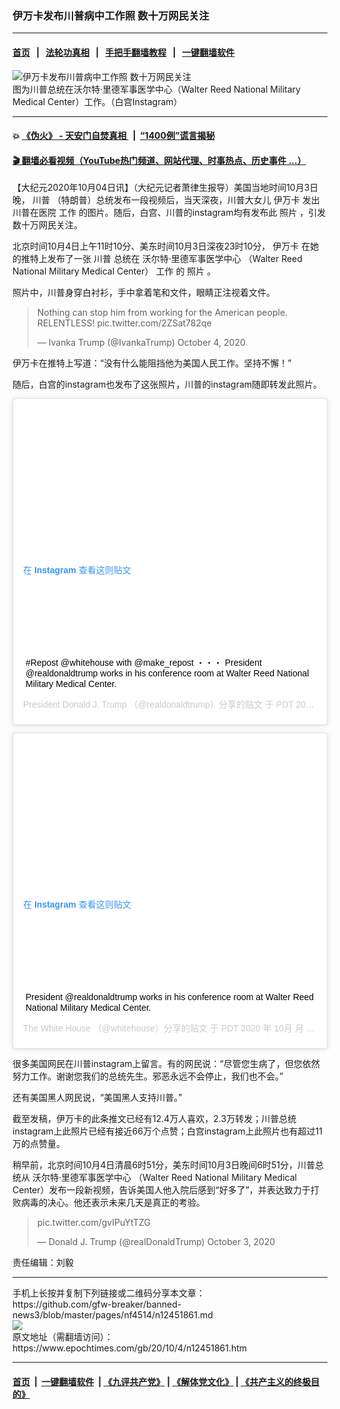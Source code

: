 ### 伊万卡发布川普病中工作照 数十万网民关注
------------------------

#### [首页](https://github.com/gfw-breaker/banned-news3/blob/master/README.md) &nbsp;&nbsp;|&nbsp;&nbsp; [法轮功真相](https://github.com/begood0513/basic/blob/master/README.md)  &nbsp;&nbsp;|&nbsp;&nbsp; [手把手翻墙教程](https://github.com/gfw-breaker/guides/wiki)  &nbsp;&nbsp;|&nbsp;&nbsp; [一键翻墙软件](https://github.com/gfw-breaker/nogfw/blob/master/README.md)  



<div><img alt="伊万卡发布川普病中工作照 数十万网民关注" class="attachment-djy_600_400 size-djy_600_400 wp-post-image" src="https://i.epochtimes.com/assets/uploads/2020/10/EjdCe5YWAAAYN5a-600x400.jpeg"/>
<div class="caption">
 图为川普总统在沃尔特‧里德军事医学中心（Walter Reed National Military Medical Center）工作。（白宫Instagram）
</div></div><hr/>

#### 💥 [《伪火》 - 天安门自焚真相 ](http://158.247.195.190:10000/videos/blog/weihuo.html)&nbsp; |&nbsp; [“1400例”谎言揭秘  ](http://158.247.195.190:10000/videos/blog/jiexi1400.html)

#### [ 🎬  翻墙必看视频（YouTube热门频道、网站代理、时事热点、历史事件 ...）](https://github.com/gfw-breaker/links/blob/master/banned.md)

<div><p>
 【大纪元2020年10月04日讯】（大纪元记者萧律生报导）美国当地时间10月3日晚，
 <ok href="https://www.epochtimes.com/gb/tag/%E5%B7%9D%E6%99%AE.html">
  川普
 </ok>
 （特朗普）总统发布一段视频后，当天深夜，川普大女儿
 <ok href="https://www.epochtimes.com/gb/tag/%E4%BC%8A%E4%B8%87%E5%8D%A1.html">
  伊万卡
 </ok>
 发出川普在医院
 <ok href="https://www.epochtimes.com/gb/tag/%E5%B7%A5%E4%BD%9C.html">
  工作
 </ok>
 的图片。随后，白宫、川普的instagram均有发布此
 <ok href="https://www.epochtimes.com/gb/tag/%E7%85%A7%E7%89%87.html">
  照片
 </ok>
 ，引发数十万网民关注。
</p>
<p>
 北京时间10月4日上午11时10分、美东时间10月3日深夜23时10分，
 <ok href="https://www.epochtimes.com/gb/tag/%E4%BC%8A%E4%B8%87%E5%8D%A1.html">
  伊万卡
 </ok>
 在她的推特上发布了一张
 <ok href="https://www.epochtimes.com/gb/tag/%E5%B7%9D%E6%99%AE.html">
  川普
 </ok>
 总统在
 <ok href="https://www.epochtimes.com/gb/tag/%E6%B2%83%E5%B0%94%E7%89%B9%E2%80%A7%E9%87%8C%E5%BE%B7%E5%86%9B%E4%BA%8B%E5%8C%BB%E5%AD%A6%E4%B8%AD%E5%BF%83.html">
  沃尔特‧里德军事医学中心
 </ok>
 （Walter Reed National Military Medical Center）
 <ok href="https://www.epochtimes.com/gb/tag/%E5%B7%A5%E4%BD%9C.html">
  工作
 </ok>
 的
 <ok href="https://www.epochtimes.com/gb/tag/%E7%85%A7%E7%89%87.html">
  照片
 </ok>
 。
</p>
<p>
 照片中，川普身穿白衬衫，手中拿着笔和文件，眼睛正注视着文件。
</p>
<p>
</p>
<blockquote class="twitter-tweet">
 <p dir="ltr" lang="en">
  Nothing can stop him from working for the American people. RELENTLESS!
  <ok href="https://t.co/2ZSat782qe">
   pic.twitter.com/2ZSat782qe
  </ok>
 </p>
 <p>
  — Ivanka Trump (@IvankaTrump)
  <ok href="https://twitter.com/IvankaTrump/status/1312590918915108866?ref_src=twsrc%5Etfw">
   October 4, 2020
  </ok>
 </p>
</blockquote>
<p>
 <p>
 </p>
 <p>
  伊万卡在推特上写道：“没有什么能阻挡他为美国人民工作。坚持不懈！”
 </p>
 <p>
  随后，白宫的instagram也发布了这张照片，川普的instagram随即转发此照片。
 </p>
 <p>
 </p>
 <blockquote class="instagram-media" data-instgrm-captioned="" data-instgrm-permalink="https://www.instagram.com/p/CF6HrodMTH-/?utm_source=ig_embed&amp;utm_campaign=loading" data-instgrm-version="12" style="background: #FFF; border: 0; border-radius: 3px; box-shadow: 0 0 1px 0 rgba(0,0,0,0.5),0 1px 10px 0 rgba(0,0,0,0.15); margin: 1px; max-width: 540px; min-width: 326px; padding: 0; width: calc(100% - 2px);">
  <div style="padding: 16px;">
   <div style="display: flex; flex-direction: row; align-items: center;">
   </div>
   <div style="padding: 19% 0;">
   </div>
   <div style="display: block; height: 50px; margin: 0 auto 12px; width: 50px;">
   </div>
   <div style="padding-top: 8px;">
    <div style="color: #3897f0; font-family: Arial,sans-serif; font-size: 14px; font-style: normal; font-weight: 550; line-height: 18px;">
     在 Instagram 查看这则贴文
    </div>
   </div>
   <div style="padding: 12.5% 0;">
   </div>
   <div style="display: flex; flex-direction: row; margin-bottom: 14px; align-items: center;">
   </div>
   <p style="margin: 8px 0 0 0; padding: 0 4px;">
    <ok href="https://www.instagram.com/p/CF6HrodMTH-/?utm_source=ig_embed&amp;utm_campaign=loading" rel="noopener noreferrer" style="color: #000; font-family: Arial,sans-serif; font-size: 14px; font-style: normal; font-weight: normal; line-height: 17px; text-decoration: none; word-wrap: break-word;" target="_blank">
     #Repost @whitehouse with @make_repost ・・・ President @realdonaldtrump works in his conference room at Walter Reed National Military Medical Center.
    </ok>
   </p>
   <p style="color: #c9c8cd; font-family: Arial,sans-serif; font-size: 14px; line-height: 17px; margin-bottom: 0; margin-top: 8px; overflow: hidden; padding: 8px 0 7px; text-align: center; text-overflow: ellipsis; white-space: nowrap;">
    <ok href="https://www.instagram.com/realdonaldtrump/?utm_source=ig_embed&amp;utm_campaign=loading" rel="noopener noreferrer" style="color: #c9c8cd; font-family: Arial,sans-serif; font-size: 14px; font-style: normal; font-weight: normal; line-height: 17px;" target="_blank">
     President Donald J. Trump
    </ok>
    （@realdonaldtrump）分享的贴文 于
    <time datetime="2020-10-04T04:25:31+00:00" style="font-family: Arial,sans-serif; font-size: 14px; line-height: 17px;">
     PDT 2020 年 10月 月 3 日 下午 9:25
    </time>
    张贴
   </p>
  </div>
 </blockquote>
 <p>
  <p>
  </p>
  <p>
  </p>
  <blockquote class="instagram-media" data-instgrm-captioned="" data-instgrm-permalink="https://www.instagram.com/p/CF6Hb5DFAHQ/?utm_source=ig_embed&amp;utm_campaign=loading" data-instgrm-version="12" style="background: #FFF; border: 0; border-radius: 3px; box-shadow: 0 0 1px 0 rgba(0,0,0,0.5),0 1px 10px 0 rgba(0,0,0,0.15); margin: 1px; max-width: 540px; min-width: 326px; padding: 0; width: calc(100% - 2px);">
   <div style="padding: 16px;">
    <div style="display: flex; flex-direction: row; align-items: center;">
    </div>
    <div style="padding: 19% 0;">
    </div>
    <div style="display: block; height: 50px; margin: 0 auto 12px; width: 50px;">
    </div>
    <div style="padding-top: 8px;">
     <div style="color: #3897f0; font-family: Arial,sans-serif; font-size: 14px; font-style: normal; font-weight: 550; line-height: 18px;">
      在 Instagram 查看这则贴文
     </div>
    </div>
    <div style="padding: 12.5% 0;">
    </div>
    <div style="display: flex; flex-direction: row; margin-bottom: 14px; align-items: center;">
    </div>
    <p style="margin: 8px 0 0 0; padding: 0 4px;">
     <ok href="https://www.instagram.com/p/CF6Hb5DFAHQ/?utm_source=ig_embed&amp;utm_campaign=loading" rel="noopener noreferrer" style="color: #000; font-family: Arial,sans-serif; font-size: 14px; font-style: normal; font-weight: normal; line-height: 17px; text-decoration: none; word-wrap: break-word;" target="_blank">
      President @realdonaldtrump works in his conference room at Walter Reed National Military Medical Center.
     </ok>
    </p>
    <p style="color: #c9c8cd; font-family: Arial,sans-serif; font-size: 14px; line-height: 17px; margin-bottom: 0; margin-top: 8px; overflow: hidden; padding: 8px 0 7px; text-align: center; text-overflow: ellipsis; white-space: nowrap;">
     <ok href="https://www.instagram.com/whitehouse/?utm_source=ig_embed&amp;utm_campaign=loading" rel="noopener noreferrer" style="color: #c9c8cd; font-family: Arial,sans-serif; font-size: 14px; font-style: normal; font-weight: normal; line-height: 17px;" target="_blank">
      The White House
     </ok>
     （@whitehouse）分享的贴文 于
     <time datetime="2020-10-04T04:23:22+00:00" style="font-family: Arial,sans-serif; font-size: 14px; line-height: 17px;">
      PDT 2020 年 10月 月 3 日 下午 9:23
     </time>
     张贴
    </p>
   </div>
  </blockquote>
  <p>
   <p>
   </p>
   <p>
    很多美国网民在川普instagram上留言。有的网民说：“尽管您生病了，但您依然努力工作。谢谢您我们的总统先生。邪恶永远不会停止，我们也不会。”
   </p>
   <p>
    还有美国黑人网民说，“美国黑人支持川普。”
   </p>
   <p>
    截至发稿，伊万卡的此条推文已经有12.4万人喜欢，2.3万转发；川普总统instagram上此照片已经有接近66万个点赞；白宫instagram上此照片也有超过11万的点赞量。
   </p>
   <p>
    稍早前，北京时间10月4日清晨6时51分，美东时间10月3日晚间6时51分，川普总统从
    <ok href="https://www.epochtimes.com/gb/tag/%E6%B2%83%E5%B0%94%E7%89%B9%E2%80%A7%E9%87%8C%E5%BE%B7%E5%86%9B%E4%BA%8B%E5%8C%BB%E5%AD%A6%E4%B8%AD%E5%BF%83.html">
     沃尔特‧里德军事医学中心
    </ok>
    （Walter Reed National Military Medical Center）发布一段新视频，告诉美国人他入院后感到“好多了”，并表达致力于打败病毒的决心。他还表示未来几天是真正的考验。
   </p>
   <p>
   </p>
   <blockquote class="twitter-tweet">
    <p dir="ltr" lang="und">
     <ok href="https://t.co/gvIPuYtTZG">
      pic.twitter.com/gvIPuYtTZG
     </ok>
    </p>
    <p>
     — Donald J. Trump (@realDonaldTrump)
     <ok href="https://twitter.com/realDonaldTrump/status/1312525833505058816?ref_src=twsrc%5Etfw">
      October 3, 2020
     </ok>
    </p>
   </blockquote>
   <p>
    <p>
    </p>
    <p>
     责任编辑：刘毅
    </p>
   </p>
  </p>
 </p>
</p></div>
<hr/>
手机上长按并复制下列链接或二维码分享本文章：<br/>
https://github.com/gfw-breaker/banned-news3/blob/master/pages/nf4514/n12451861.md <br/>
<a href='https://github.com/gfw-breaker/banned-news3/blob/master/pages/nf4514/n12451861.md'><img src='https://github.com/gfw-breaker/banned-news3/blob/master/pages/nf4514/n12451861.md.png'/></a> <br/>
原文地址（需翻墙访问）：https://www.epochtimes.com/gb/20/10/4/n12451861.htm


------------------------
#### [首页](https://github.com/gfw-breaker/banned-news3/blob/master/README.md) &nbsp;|&nbsp; [一键翻墙软件](https://github.com/gfw-breaker/nogfw/blob/master/README.md) &nbsp;| [《九评共产党》](https://github.com/gfw-breaker/9ping.md/blob/master/README.md#九评之一评共产党是什么) | [《解体党文化》](https://github.com/gfw-breaker/jtdwh.md/blob/master/README.md) | [《共产主义的终极目的》](https://github.com/gfw-breaker/gczydzjmd.md/blob/master/README.md)


<img src='http://gfw-breaker.win/banned-news3/pages/nf4514/n12451861.md' width='0px' height='0px'/>